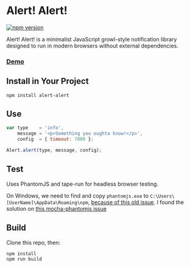 # Alert! Alert!

[![npm version](https://badge.fury.io/js/alert-alert.svg)](http://badge.fury.io/js/alert-alert)

Alert! Alert! is a minimalist JavaScript growl-style notification library designed to run in modern browsers without external dependencies.

### [Demo](http://whusterj.github.io/alert-alert/demo/)

## Install in Your Project

```
npm install alert-alert
```

## Use

```javascript
var type    = 'info',
    message = '<p>Something you oughta know!</p>',
    config  = { timeout: 7000 };

Alert.alert(type, message, config);
```

## Test

Uses PhantomJS and tape-run for headless browser testing.


On Windows, we need to find and copy `phantomjs.exe` to `C:\Users\[UserName]\AppData\Roaming\npm`, [because of this old issue](https://github.com/joyent/node/issues/2318). I found the solution on [this mocha-phantomjs issue](https://github.com/nathanboktae/mocha-phantomjs/issues/61)

## Build

Clone this repo, then:

```
npm install
npm run build
```

